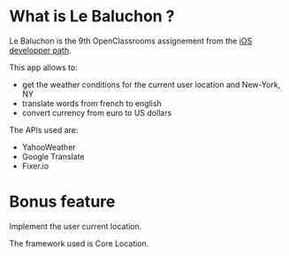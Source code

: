 #  What is Le Baluchon ?

Le Baluchon is the 9th OpenClassrooms assignement from the [iOS developper path](https://openclassrooms.com/en/paths/74-ios-developer).



This app allows to:

+ get the weather conditions for the current user location and New-York, NY
+ translate words from french to english
+ convert currency from euro to US dollars



The APIs used are:

+ YahooWeather
+ Google Translate
+ Fixer.io





# Bonus feature

Implement the user current location.

The framework used is Core Location.